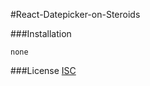 #React-Datepicker-on-Steroids

###Installation
```
none
```

###License
[ISC](https://www.isc.org/downloads/software-support-policy/isc-license/)
